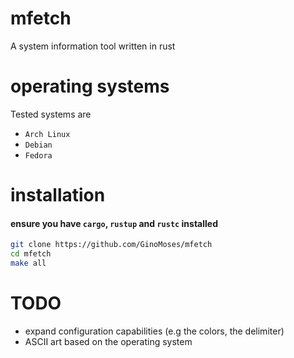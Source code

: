 # mfetch

A system information tool written in rust

# operating systems

Tested systems are

-   `Arch Linux`
-   `Debian`
-   `Fedora`

# installation

#### ensure you have `cargo`, `rustup` and `rustc` installed

```bash
git clone https://github.com/GinoMoses/mfetch
cd mfetch
make all

```

# TODO

-   expand configuration capabilities (e.g the colors, the delimiter)
-   ASCII art based on the operating system
